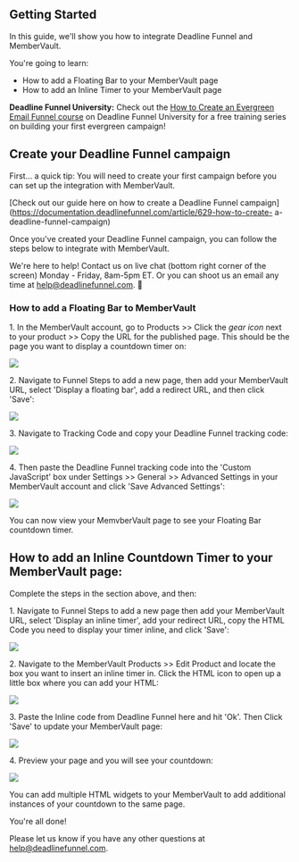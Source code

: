 ## Getting Started

In this guide, we'll show you how to integrate Deadline Funnel and
MemberVault.

You're going to learn:

  * How to add a Floating Bar to your MemberVault page
  * How to add an Inline Timer to your MemberVault page

**Deadline Funnel University:** Check out the [How to Create an Evergreen
Email Funnel course](https://university.deadlinefunnel.com/courses/evergreen)
on Deadline Funnel University for a free training series on building your
first evergreen campaign!

##  Create your Deadline Funnel campaign

First... a quick tip: You will need to create your first campaign before you
can set up the integration with MemberVault.

[Check out our guide here on how to create a Deadline Funnel
campaign](https://documentation.deadlinefunnel.com/article/629-how-to-create-
a-deadline-funnel-campaign)  

Once you've created your Deadline Funnel campaign, you can follow the steps
below to integrate with MemberVault.

We're here to help! Contact us on live chat (bottom right corner of the
screen) Monday - Friday, 8am-5pm ET. Or you can shoot us an email any time at
help@deadlinefunnel.com. 🙂

### How to add a Floating Bar to MemberVault

1\. In the MemberVault account, go to Products >> Click the _gear icon_ next to your product >> Copy the URL for the published page. This should be the page you want to display a countdown timer on: 

![](https://s3.amazonaws.com/helpscout.net/docs/assets/53974d6ce4b0c76107b109d1/images/5dc1864f2c7d3a7e9ae385de/file-nJmkot4R63.jpg)

2\. Navigate to Funnel Steps to add a new page, then add your MemberVault URL, select 'Display a floating bar', add a redirect URL, and then click 'Save': 

![](https://s3.amazonaws.com/helpscout.net/docs/assets/53974d6ce4b0c76107b109d1/images/5c783c362c7d3a0cb932155e/file-JDPyIgnWsG.png)

3\. Navigate to Tracking Code and copy your Deadline Funnel tracking code: 

![](https://s3.amazonaws.com/helpscout.net/docs/assets/53974d6ce4b0c76107b109d1/images/5a7b84f70428634376cfec58/file-nCV9LRDZSb.png)

4\. Then paste the Deadline Funnel tracking code into the 'Custom JavaScript' box under Settings >> General >> Advanced Settings in your MemberVault account and click 'Save Advanced Settings': 

![](https://s3.amazonaws.com/helpscout.net/docs/assets/53974d6ce4b0c76107b109d1/images/5dc181362c7d3a7e9ae38581/file-7LqcpIl3i3.jpg)

You can now view your MemvberVault page to see your Floating Bar countdown
timer.

## How to add an Inline Countdown Timer to your MemberVault page:

Complete the steps in the section above, and then:

1\. Navigate to Funnel Steps to add a new page then add your MemberVault URL, select 'Display an inline timer', add your redirect URL, copy the HTML Code you need to display your timer inline, and click 'Save': 

![](https://s3.amazonaws.com/helpscout.net/docs/assets/53974d6ce4b0c76107b109d1/images/5c783cd22c7d3a0cb9321570/file-hMgAYWDhqC.png)

2\. Navigate to the MemberVault Products >> Edit Product and locate the box you want to insert an inline timer in. Click the HTML icon to open up a little box where you can add your HTML: 

![](https://s3.amazonaws.com/helpscout.net/docs/assets/53974d6ce4b0c76107b109d1/images/5dc1839204286364bc9159cb/file-F2bGYPgpD7.jpg)

3\. Paste the Inline code from Deadline Funnel here and hit 'Ok'. Then Click 'Save' to update your MemberVault page: 

![](https://s3.amazonaws.com/helpscout.net/docs/assets/53974d6ce4b0c76107b109d1/images/5dc183a72c7d3a7e9ae385a9/file-XBvhtfyQje.jpg)

4\. Preview your page and you will see your countdown: 

![](https://s3.amazonaws.com/helpscout.net/docs/assets/53974d6ce4b0c76107b109d1/images/5dc183f904286364bc9159d9/file-6C3bWaaj67.jpg)

You can add multiple HTML widgets to your MemberVault to add additional
instances of your countdown to the same page.

You're all done!

Please let us know if you have any other questions at
[help@deadlinefunnel.com](mailto:mailto:help@deadlinefunnel.com).

